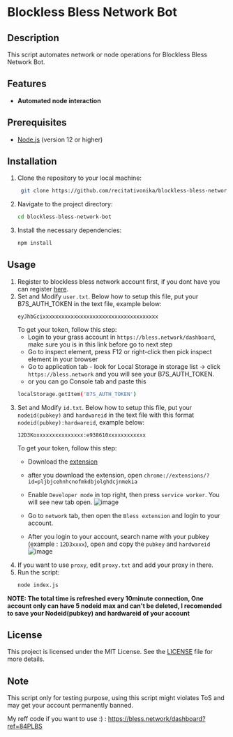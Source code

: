 # Blockless Bless Network Bot 

## Description
This script automates network or node operations for Blockless Bless Network Bot.

## Features
- **Automated node interaction**

## Prerequisites
- [Node.js](https://nodejs.org/) (version 12 or higher)

## Installation

1. Clone the repository to your local machine:
   ```bash
	git clone https://github.com/recitativonika/blockless-bless-network-bot.git
   ```
2. Navigate to the project directory:
	```bash
	cd blockless-bless-network-bot
	```
3. Install the necessary dependencies:
	```bash
	npm install
	```

## Usage
1. Register to blockless bless network account first, if you dont have you can register [here](https://bless.network/dashboard?ref=84PLBS).
2. Set and Modify `user.txt`. Below how to setup this file, put your B7S_AUTH_TOKEN in the text file, example below:
	```
	eyJhbGcixxxxxxxxxxxxxxxxxxxxxxxxxxxxxxxxxxxxx
	```
	To get your token, follow this step:
	- Login to your grass account in `https://bless.network/dashboard`, make sure you is in this link before go to next step
	- Go to inspect element, press F12 or right-click then pick inspect element in your browser
	- Go to application tab - look for Local Storage in storage list -> click `https://bless.network` and you will see your B7S_AUTH_TOKEN.
	- or you can go Console tab and paste this 
	```bash
	localStorage.getItem('B7S_AUTH_TOKEN')
	```
3. Set and Modify `id.txt`. Below how to setup this file, put your `nodeid(pubkey)` and `hardwareid` in the text file with this format `nodeid(pubkey):hardwareid`, example below:
	```
 	12D3Koxxxxxxxxxxxxxxx:e938610xxxxxxxxxxxx
 	```
	To get your token, follow this step:
	- Download the [extension](https://chromewebstore.google.com/detail/bless/pljbjcehnhcnofmkdbjolghdcjnmekia)
	- after you download the extension, open `chrome://extensions/?id=pljbjcehnhcnofmkdbjolghdcjnmekia`
  	- Enable `Developer mode` in top right, then press `service worker`. You will see new tab open.
    ![image](https://github.com/user-attachments/assets/63151405-cd49-4dff-9eec-a787a9aa3144)

	- Go to `network` tab, then open the `Bless extension` and login to your account.
  	- After you login to your account, search name with your pubkey (example : `12D3xxxx`), open and copy the `pubkey` and `hardwareid`
![image](https://github.com/user-attachments/assets/70bcb0c6-9c47-4c81-9bf4-a55ab912fba6)
4. If you want to use `proxy`, edit `proxy.txt` and add your proxy in there.
5. Run the script:
	```bash
	node index.js
	```
**NOTE: The total time is refreshed every 10minute connection, One account only can have 5 nodeid max and can't be deleted, I recomended to save your Nodeid(pubkey) and hardwareid of your account**

## License
This project is licensed under the MIT License. See the [LICENSE](LICENSE) file for more details.

## Note
This script only for testing purpose, using this script might violates ToS and may get your account permanently banned.

My reff code if you want to use :) : 
https://bless.network/dashboard?ref=84PLBS
